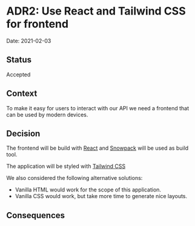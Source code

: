 # ADR2: Use React and Tailwind CSS for frontend
Date: 2021-02-03

## Status
Accepted

## Context
To make it easy for users to interact with our API we need a frontend that can be used by modern devices.

## Decision
The frontend will be build with [React](https://reactjs.org/) and [Snowpack](https://www.snowpack.dev) will be used as build tool.

The application will be styled with [Tailwind CSS](https://tailwindcss.com)

We also considered the following alternative solutions:
* Vanilla HTML would work for the scope of this application.
* Vanilla CSS would work, but take more time to generate nice layouts.


## Consequences

